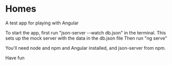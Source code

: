 # Homes
A test app for playing with Angular

To start the app, first run "json-server --watch db.json" in the terminal. This sets up the mock server with the data in the db.json file
Then run "ng serve"

You'll need node and npm and Angular installed, and json-server from npm.

Have fun
